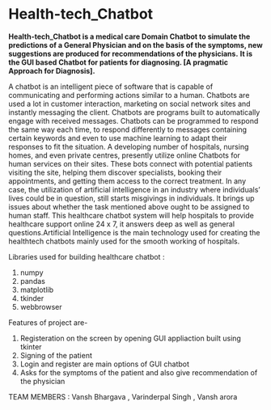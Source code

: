 # Health-tech_Chatbot
**Health-tech_Chatbot is a medical care Domain Chatbot to simulate the predictions of a General Physician and on the basis of the symptoms, new suggestions are produced for recommendations of the physicians.** **It is the GUI based Chatbot for patients for diagnosing. [A pragmatic Approach for Diagnosis].**


A chatbot is an intelligent piece of software that is capable of communicating and performing actions similar to a human. Chatbots are used a lot in customer interaction, marketing on social network sites and instantly messaging the client. Chatbots are programs built to automatically engage with received messages. Chatbots can be programmed to respond the same way each time, to respond differently to messages containing certain keywords and even to use machine learning to adapt their responses to fit the situation. A developing number of hospitals, nursing homes, and even private centres, presently utilize online Chatbots for human services on their sites. These bots connect with potential patients visiting the site, helping them discover specialists, booking their appointments, and getting them access to the correct treatment. In any case, the utilization of artificial intelligence in an industry where individuals’ lives could be in question, still starts misgivings in individuals. It brings up issues about whether the task mentioned above ought to be assigned to human staff. This healthcare chatbot system will help hospitals to provide healthcare support online 24 x 7, it answers deep as well as general questions.Artificial Intelligence is the main technology used for creating the healthtech chatbots mainly used for the smooth working of hospitals.  

Libraries used for building healthcare chatbot : 
1) numpy
2) pandas
3) matplotlib
4) tkinder
5) webbrowser 

Features of project are-
1. Registeration on the screen by opening GUI appliaction built using tkinter
2. Signing of the patient
3. Login and register are main options of GUI chatbot
4. Asks for the symptoms of the patient and also give recommendation of the physician 

TEAM MEMBERS : Vansh Bhargava , Varinderpal Singh , Vansh arora 
